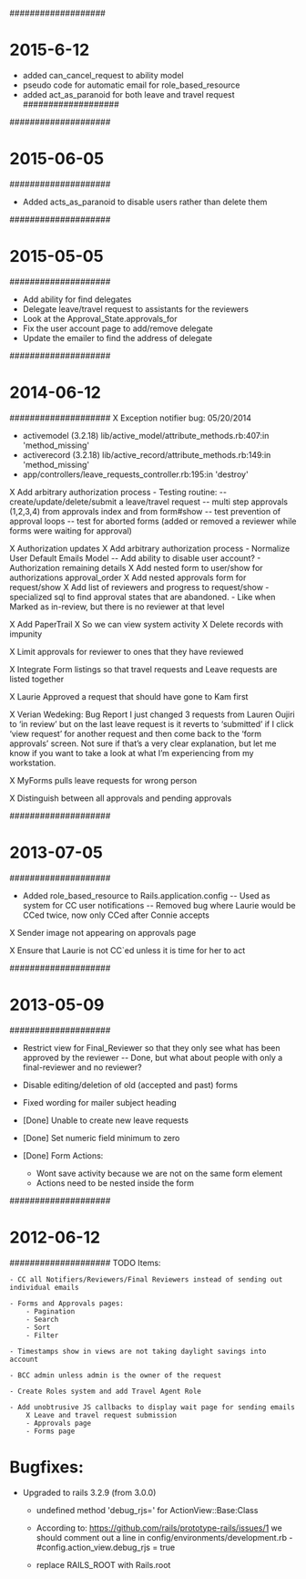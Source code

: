 ###################
# 2015-6-12
- added can_cancel_request to ability model
- pseudo code for automatic email for role_based_resource
- added act_as_paranoid for both leave and travel request
###################

####################
# 2015-06-05
####################
- Added acts_as_paranoid to disable users rather than delete them

####################
# 2015-05-05
####################
- Add ability for find delegates
- Delegate leave/travel request to assistants for the reviewers
- Look at the Approval_State.approvals_for 
- Fix the user account page to add/remove delegate
- Update the emailer to find the address of delegate

####################
# 2014-06-12    
####################
X Exception notifier bug: 05/20/2014
   - activemodel (3.2.18) lib/active_model/attribute_methods.rb:407:in 'method_missing'
   - activerecord (3.2.18) lib/active_record/attribute_methods.rb:149:in 'method_missing'
   - app/controllers/leave_requests_controller.rb:195:in 'destroy'

X Add arbitrary authorization process
    - Testing routine:
    -- create/update/delete/submit a leave/travel request
    -- multi step approvals (1,2,3,4) from approvals index and from form#show
    -- test prevention of approval loops
    -- test for aborted forms (added or removed a reviewer while forms were waiting for approval)

X Authorization updates
    X Add arbitrary authorization process
    - Normalize User Default Emails Model
    -- Add ability to disable user account?
    - Authorization remaining details
    X Add nested form to user/show for authorizations approval_order
    X Add nested approvals form for request/show
    X Add list of reviewers and progress to request/show
    - specialized sql to find approval states
      that are abandoned.
      - Like when Marked as in-review, but there is no reviewer at that level


X Add PaperTrail
    X So we can view system activity
    X Delete records with impunity

X Limit approvals for reviewer to ones that they have reviewed

X Integrate Form listings so that travel requests and Leave requests are listed together

X   Laurie Approved a request that should have gone to Kam first

X   Verian Wedeking: Bug Report
    I just changed 3 requests from Lauren Oujiri to ‘in review’ 
    but on the last leave request is it reverts to ‘submitted’ 
    if I click ‘view request’ for another request and then come
    back to the ‘form approvals’ screen.  Not sure if that’s
    a very clear explanation, but let me know if you want to
    take a look at what I’m experiencing from my workstation. 

X MyForms pulls leave requests for wrong person

X Distinguish between all approvals and pending approvals

####################
# 2013-07-05
####################

- Added role_based_resource to Rails.application.config
-- Used as system for CC user notifications
-- Removed bug where Laurie would be CCed twice, now only CCed after Connie accepts

X Sender image not appearing on approvals page

X Ensure that Laurie is not CC`ed unless it is time for her to act

####################
# 2013-05-09
####################

- Restrict view for Final_Reviewer so that they only see what has been approved by the reviewer
-- Done, but what about people with only a final-reviewer and no reviewer?

- Disable editing/deletion of old (accepted and past) forms

- Fixed wording for mailer subject heading
- [Done] Unable to create new leave requests
- [Done] Set numeric field minimum to zero
- [Done] Form Actions:
    - Wont save activity because we are not on the same form element
    - Actions need to be nested inside the form

####################
# 2012-06-12    
####################
TODO Items:

    - CC all Notifiers/Reviewers/Final Reviewers instead of sending out individual emails

    - Forms and Approvals pages:
        - Pagination
        - Search
        - Sort
        - Filter

    - Timestamps show in views are not taking daylight savings into account

    - BCC admin unless admin is the owner of the request

    - Create Roles system and add Travel Agent Role

    - Add unobtrusive JS callbacks to display wait page for sending emails
        X Leave and travel request submission
        - Approvals page
        - Forms page

# Bugfixes:

- Upgraded to rails 3.2.9 (from 3.0.0)
    - undefined method 'debug_rjs=' for ActionView::Base:Class
    - According to: https://github.com/rails/prototype-rails/issues/1 we should comment out a line
    in config/environments/development.rb
    -#config.action_view.debug_rjs = true

    - replace RAILS_ROOT with Rails.root
